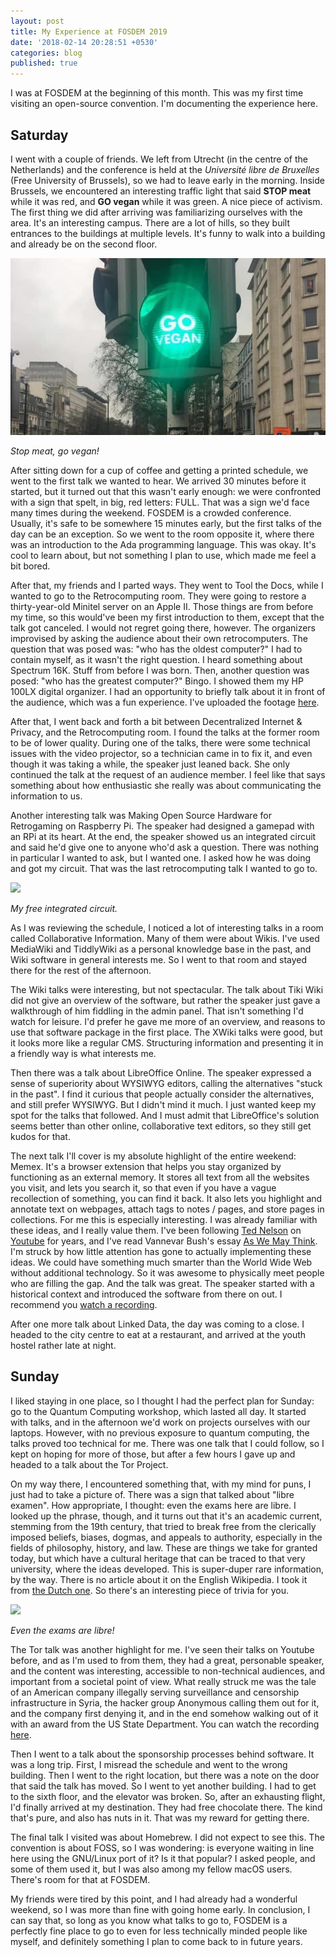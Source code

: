 ```yaml
---
layout: post
title: My Experience at FOSDEM 2019
date: '2018-02-14 20:28:51 +0530'
categories: blog
published: true
---
```

I was at FOSDEM at the beginning of this month. This was my first time visiting an open-source convention. I'm documenting the experience here.

## Saturday
I went with a couple of friends. We left from Utrecht (in the centre of the Netherlands) and the conference is held at the *Université libre de Bruxelles* (Free University of Brussels), so we had to leave early in the morning. Inside Brussels, we encountered an interesting traffic light that said **STOP meat** while it was red, and **GO vegan** while it was green. A nice piece of activism. The first thing we did after arriving was familiarizing ourselves with the area. It's an interesting campus. There are a lot of hills, so they built entrances to the buildings at multiple levels. It's funny to walk into a building and already be on the second floor.

![](https://raw.githubusercontent.com/Excerion/excerion.github.io/master/blog/_posts/livekindly_go_vegan_traffic_light.jpg)

*Stop meat, go vegan!*

After sitting down for a cup of coffee and getting a printed schedule, we went to the first talk we wanted to hear. We arrived 30 minutes before it started, but it turned out that this wasn't early enough: we were confronted with a sign that spelt, in big, red letters: FULL. That was a sign we'd face many times during the weekend. FOSDEM is a crowded conference. Usually, it's safe to be somewhere 15 minutes early, but the first talks of the day can be an exception. So we went to the room opposite it, where there was an introduction to the Ada programming language. This was okay. It's cool to learn about, but not something I plan to use, which made me feel a bit bored.

After that, my friends and I parted ways. They went to Tool the Docs, while I wanted to go to the Retrocomputing room. They were going to restore a thirty-year-old Minitel server on an Apple II. Those things are from before my time, so this would've been my first introduction to them, except that the talk got canceled. I would not regret going there, however. The organizers improvised by asking the audience about their own retrocomputers. The question that was posed was: "who has the oldest computer?" I had to contain myself, as it wasn't the right question. I heard something about Spectrum 16K. Stuff from before I was born. Then, another question was posed: "who has the greatest computer?" Bingo. I showed them my HP 100LX digital organizer. I had an opportunity to briefly talk about it in front of the audience, which was a fun experience. I've uploaded the footage [here](https://www.youtube.com/watch?v=NwSlRnfi-qY).

After that, I went back and forth a bit between Decentralized Internet & Privacy, and the Retrocomputing room. I found the talks at the former room to be of lower quality. During one of the talks, there were some technical issues with the video projector, so a technician came in to fix it, and even though it was taking a while, the speaker just leaned back. She only continued the talk at the request of an audience member. I feel like that says something about how enthusiastic she really was about communicating the information to us.

Another interesting talk was Making Open Source Hardware for Retrogaming on Raspberry Pi. The speaker had designed a gamepad with an RPi at its heart. At the end, the speaker showed us an integrated circuit and said he'd give one to anyone who'd ask a question. There was nothing in particular I wanted to ask, but I wanted one. I asked how he was doing and got my circuit. That was the last retrocomputing talk I wanted to go to.

![](https://raw.githubusercontent.com/Excerion/excerion.github.io/master/blog/_posts/IMG_20190228_1235291.png)

*My free integrated circuit.*

As I was reviewing the schedule, I noticed a lot of interesting talks in a room called Collaborative Information. Many of them were about Wikis. I've used MediaWiki and TiddlyWiki as a personal knowledge base in the past, and Wiki software in general interests me. So I went to that room and stayed there for the rest of the afternoon.

The Wiki talks were interesting, but not spectacular. The talk about Tiki Wiki did not give an overview of the software, but rather the speaker just gave a walkthrough of him fiddling in the admin panel. That isn't something I'd watch for leisure. I'd prefer he gave me more of an overview, and reasons to use that software package in the first place. The XWiki talks were good, but it looks more like a regular CMS. Structuring information and presenting it in a friendly way is what interests me.

Then there was a talk about LibreOffice Online. The speaker expressed a sense of superiority about WYSIWYG editors, calling the alternatives "stuck in the past". I find it curious that people actually consider the alternatives, and still prefer WYSIWYG. But I didn't mind it much. I just wanted keep my spot for the talks that followed. And I must admit that LibreOffice's solution seems better than other online, collaborative text editors, so they still get kudos for that.

The next talk I'll cover is my absolute highlight of the entire weekend: Memex. It's a browser extension that helps you stay organized by functioning as an external memory. It stores all text from all the websites you visit, and lets you search it, so that even if you have a vague recollection of something, you can find it back. It also lets you highlight and annotate text on webpages, attach tags to notes / pages, and store pages in collections. For me this is especially interesting. I was already familiar with these ideas, and I really value them. I've been following [Ted Nelson](https://en.wikipedia.org/wiki/Ted_Nelson) on [Youtube](https://www.youtube.com/user/TheTedNelson/videos) for years, and I've read Vannevar Bush's essay [As We May Think](https://www.theatlantic.com/magazine/archive/1945/07/as-we-may-think/303881/). I'm struck by how little attention has gone to actually implementing these ideas. We could have something much smarter than the World Wide Web without additional technology. So it was awesome to physically meet people who are filling the gap. And the talk was great. The speaker started with a historical context and introduced the software from there on out. I recommend you [watch a recording](https://mirror.as35701.net/video.fosdem.org/2019/UD2.119/collab_mcwr.webm).

After one more talk about Linked Data, the day was coming to a close. I headed to the city centre to eat  at a restaurant, and arrived at the youth hostel rather late at night.

## Sunday
I liked staying in one place, so I thought I had the perfect plan for Sunday: go to the Quantum Computing workshop, which lasted all day. It started with talks, and in the afternoon we'd work on projects ourselves with our laptops. However, with no previous exposure to quantum computing, the talks proved too technical for me. There was one talk that I could follow, so I kept on hoping for more of those, but after a few hours I gave up and headed to a talk about the Tor Project.

On my way there, I encountered something that, with my mind for puns, I just had to take a picture of. There was a sign that talked about "libre examen". How appropriate, I thought: even the exams here are libre. I looked up the phrase, though, and it turns out that it's an academic current, stemming from the 19th century, that tried to break free from the clerically imposed beliefs, biases, dogmas, and appeals to authority, especially in the fields of philosophy, history, and law. These are things we take for granted today, but which have a cultural heritage that can be traced to that very university, where the ideas developed. This is super-duper rare information, by the way. There is no article about it on the English Wikipedia. I took it from [the Dutch one](https://nl.wikipedia.org/wiki/Vrij_onderzoek). So there's an interesting piece of trivia for you.

![](https://raw.githubusercontent.com/Excerion/excerion.github.io/master/blog/_posts/IMG_20190202_1447112.jpg)

*Even the exams are libre!*

The Tor talk was another highlight for me. I've seen their talks on Youtube before, and as I'm used to from them, they had a great, personable speaker, and the content was interesting, accessible to non-technical audiences, and important from a societal point of view. What really struck me was the tale of an American company illegally serving surveillance and censorship infrastructure in Syria, the hacker group Anonymous calling them out for it, and the company first denying it, and in the end somehow walking out of it with an award from the US State Department. You can watch the recording [here](https://ftp.belnet.be/mirror/FOSDEM/2019/Janson/tor_project.mp4).

Then I went to a talk about the sponsorship processes behind software. It was a long trip. First, I misread the schedule and went to the wrong building. Then I went to the right location, but there was a note on the door that said the talk has moved. So I went to yet another building. I had to get to the sixth floor, and the elevator was broken. So, after an exhausting flight, I'd finally arrived at my destination. They had free chocolate there. The kind that's pure, and also has nuts in it. That was my reward for getting there.

The final talk I visited was about Homebrew. I did not expect to see this. The convention is about FOSS, so I was wondering: is everyone waiting in line here using the GNU/Linux port of it? Is it that popular? I asked people, and some of them used it, but I was also among my fellow macOS users. There's room for that at FOSDEM.

My friends were tired by this point, and I had already had a wonderful weekend, so I was more than fine with going home early. In conclusion, I can say that, so long as you know what talks to go to, FOSDEM is a perfectly fine place to go to even for less technically minded people like myself, and definitely something I plan to come back to in future years.
